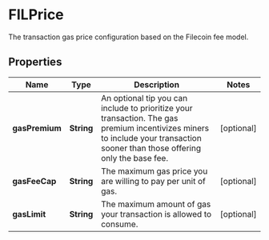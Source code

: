 

# FILPrice

The transaction gas price configuration based on the Filecoin fee model.

## Properties

| Name | Type | Description | Notes |
|------------ | ------------- | ------------- | -------------|
|**gasPremium** | **String** | An optional tip you can include to prioritize your transaction. The gas premium incentivizes miners to include your transaction sooner than those offering only the base fee. |  [optional] |
|**gasFeeCap** | **String** | The maximum gas price you are willing to pay per unit of gas. |  [optional] |
|**gasLimit** | **String** | The maximum amount of gas your transaction is allowed to consume. |  [optional] |



